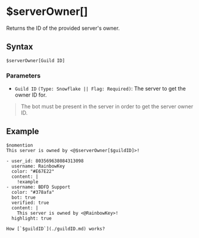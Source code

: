 # $serverOwner[]
Returns the ID of the provided server's owner.

## Syntax
```
$serverOwner[Guild ID]
```

### Parameters 
- `Guild ID` `(Type: Snowflake || Flag: Required)`: The server to get the owner ID for.

> The bot must be present in the server in order to get the server owner ID.

## Example
```
$nomention
This server is owned by <@$serverOwner[$guildID]>!
```

``` discord yaml
- user_id: 803569638084313098
  username: RainbowKey
  color: "#E67E22"
  content: |
    !example
- username: BDFD Support
  color: "#378afa"
  bot: true
  verified: true
  content: |
    This server is owned by <@RainbowKey>!
  highlight: true
```

```admonish question title="What is this?"
How [`$guildID`](./guildID.md) works?
```
